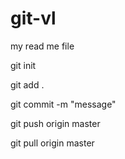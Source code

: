 # git-vl

my read me file

git init

git add .

git commit -m "message"

git push origin master

git pull origin master